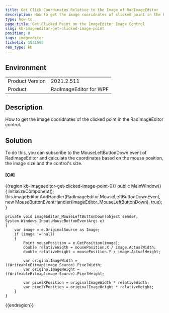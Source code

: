 ```yaml
---
title: Get Click Coordinates Relative to the Image of RadImageEditor
description: How to get the image cooridnates of clicked point in the RadImageEditor control.
type: how-to
page_title: Get Clicked Point on the ImageEditor Image Control
slug: kb-imageeditor-get-clicked-image-point
position: 0
tags: imageeditor
ticketid: 1531598
res_type: kb
---
```


## Environment

<table>
	<tbody>
		<tr>
			<td>Product Version</td>
			<td>2021.2.511</td>
		</tr>
		<tr>
			<td>Product</td>
			<td>RadImageEditor for WPF</td>
		</tr>
	</tbody>
</table>

## Description

How to get the image cooridnates of the clicked point in the RadImageEditor control.

## Solution

To do this, you can subscribe to the MouseLeftButtonDown event of RadImageEditor and calculate the coordinates based on the mouse position, the image size and the control's size.

#### __[C#]__
{{region kb-imageeditor-get-clicked-image-point-0}}
	 public MainWindow()
	 {
     		InitializeComponent();
     		this.imageEditor.AddHandler(RadImageEditor.MouseLeftButtonDownEvent, new MouseButtonEventHandler(imageEditor_MouseLeftButtonDown), true);
 	}
  
	private void imageEditor_MouseLeftButtonDown(object sender, System.Windows.Input.MouseButtonEventArgs e)
	{
		var image = e.OriginalSource as Image;
		if (image != null)
		{
			Point mousePosition = e.GetPosition(image);
			double relativeWidth = mousePosition.X / image.ActualWidth;
			double relativeHeight = mousePosition.Y / image.ActualHeight;
			
			var originalImageWidth = ((WriteableBitmap)image.Source).PixelWidth;
			var originalImageHeight = ((WriteableBitmap)image.Source).PixelHeight;

			var pixelXPosition = originalImageWidth * relativeWidth;
			var pixelYPosition = originalImageHeight * relativeHeight;
		}
	}
{{endregion}}

